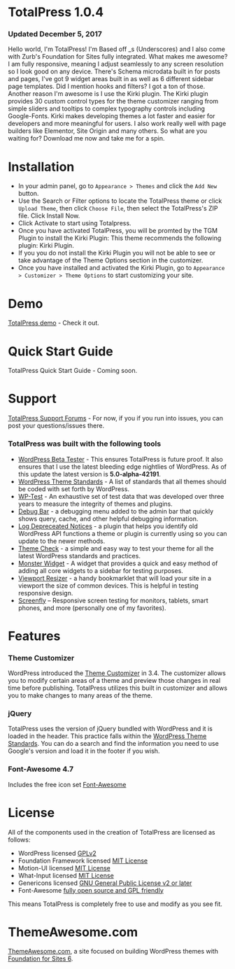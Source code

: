 TotalPress 1.0.4
====================

### Updated December 5, 2017

Hello world, I'm TotalPress! I'm Based off _s (Underscores) and I also come with Zurb's Foundation for Sites fully integrated. What makes me awesome? I am fully responsive, meaning I adjust seamlessly to any screen resolution so I look good on any device. There's Schema microdata built in for posts and pages, I've got 9 widget areas built in as well as 6 different sidebar page templates. Did I mention hooks and filters? I got a ton of those. Another reason I'm awesome is I use the Kirki plugin. The Kirki plugin provides 30 custom control types for the theme customizer ranging from simple sliders and tooltips to complex typography controls including Google-Fonts. Kirki makes developing themes a lot faster and easier for developers and more meaningful for users. I also work really well with page builders like Elementor, Site Origin and many others. So what are you waiting for? Download me now and take me for a spin.

Installation
=============
* In your admin panel, go to `Appearance > Themes` and click the `Add New` button.
* Use the Search or Filter options to locate the TotalPress theme or click `Upload Theme`, then click `Choose File`, then select the TotalPress's ZIP file. Click Install Now.
* Click Activate to start using Totalpress.
* Once you have activated TotalPress, you will be promted by the TGM Plugin to install the Kirki Plugin: This theme recommends the following plugin: Kirki Plugin.
* If you you do not install the Kirki Plugin you will not be able to see or take advantage of the Theme Options section in the customizer.
* Once you have installed and activated the Kirki Plugin, go to `Appearance > Customizer > Theme Options` to start customizing your site.

Demo
=============
[TotalPress demo](https://themeawesome.com/themes/totalpress/) - Check it out.

Quick Start Guide
=============
TotalPress Quick Start Guide - Coming soon.

Support
=============
[TotalPress Support Forums](https://github.com/ThemeAwesome/TotalPress/issues) - For now, if you if you run into issues, you can post your questions/issues there.

### TotalPress was built with the following tools
* [WordPress Beta Tester](https://make.wordpress.org/core/handbook/testing/beta/) - This ensures TotalPress is future proof. It also ensures that I use the latest bleeding edge nightlies of WordPress. As of this update the latest version is **5.0-alpha-42191**.
* [WordPress Theme Standards](http://codex.wordpress.org/Theme_Development) - A list of standards that all themes should be coded with set forth by WordPress.
* [WP-Test](http://wptest.io/) - An exhaustive set of test data that was developed over three years to measure the integrity of themes and plugins.
* [Debug Bar](http://wordpress.org/plugins/debug-bar/) - a debugging menu added to the admin bar that quickly shows query, cache, and other helpful debugging information.
* [Log Depreceated Notices](http://wordpress.org/plugins/log-deprecated-notices/) - a plugin that helps you identify old WordPress API functions a theme or plugin is currently using so you can update to the newer methods.
* [Theme Check](http://wordpress.org/plugins/theme-check/) - a simple and easy way to test your theme for all the latest WordPress standards and practices.
* [Monster Widget](http://wordpress.org/plugins/monster-widget/) - A widget that provides a quick and easy method of adding all core widgets to a sidebar for testing purposes.
* [Viewport Resizer](http://lab.maltewassermann.com/viewport-resizer/) - a handy bookmarklet that will load your site in a viewport the size of common devices. This is helpful in testing responsive design.
* [Screenfly](http://quirktools.com/screenfly/) – Responsive screen testing for monitors, tablets, smart phones, and more (personally one of my favorites).

Features
=============

### Theme Customizer
WordPress introduced the [Theme Customizer](https://codex.wordpress.org/Theme_Customization_API) in 3.4. The customizer allows you to modify certain areas of a theme and preview those changes in real time before publishing. TotalPress utilizes this built in customizer and allows you to make changes to many areas of the theme.

### jQuery
TotalPress uses the version of jQuery bundled with WordPress and it is loaded in the header. This practice falls within the [WordPress Theme Standards](http://codex.wordpress.org/Theme_Development). You can do a search and find the information you need to use Google's version and load it in the footer if you wish.

### Font-Awesome 4.7
Includes the free icon set [Font-Awesome](http://fontawesome.io)

License
=============
All of the components used in the creation of TotalPress are licensed as follows:
* WordPress licensed [GPLv2](http://www.gnu.org/licenses/gpl-2.0.html)
* Foundation Framework licensed [MIT License](https://github.com/zurb/foundation/blob/master/LICENSE)
* Motion-UI licensed [MIT License](https://github.com/zurb/motion-ui/commit/2a6617b9e45eaaa7f8888ba04a811002c5ebff5e)
* What-Input licensed [MIT License](https://github.com/ten1seven/what-input/blob/master/LICENSE)
* Genericons licensed [GNU General Public License v2 or later](http://www.gnu.org/licenses/gpl-2.0.html)
* Font-Awesome [fully open source and GPL friendly](http://fortawesome.github.io/Font-Awesome/license/)

This means TotalPress is completely free to use and modify as you see fit.

ThemeAwesome.com
=============
[ThemeAwesome.com](https://themeawesome.com), a site focused on building WordPress themes with [Foundation for Sites 6](http://foundation.zurb.com/).